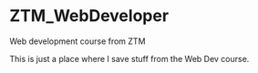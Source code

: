 # ZTM_WebDeveloper
Web development course from ZTM

This is just a place where I save stuff from the Web Dev course. 
